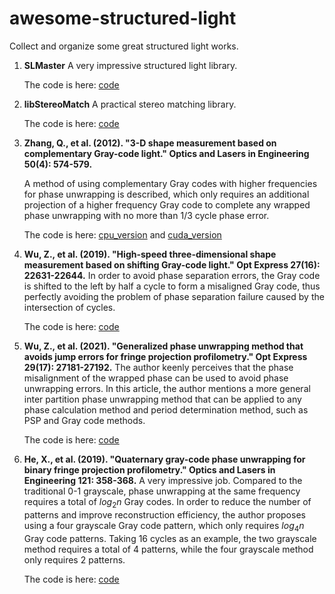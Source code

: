 # awesome-structured-light
Collect and organize some great structured light works.

1. **SLMaster**
   A very impressive structured light library.

   The code is here: [code](https://github.com/Practice3DVision/SLMaster)
2. **libStereoMatch**
   A practical stereo matching library.

   The code is here: [code](https://github.com/Practice3DVision/libStereoMatch)
3. **Zhang, Q., et al. (2012). "3-D shape measurement based on complementary Gray-code light." Optics and Lasers in Engineering 50(4): 574-579.**
   
   A method of using complementary Gray codes with higher frequencies for phase unwrapping is described, which only requires an additional projection of a higher frequency Gray code to complete any wrapped phase unwrapping with no more than 1/3 cycle phase error.

   The code is here: [cpu_version](https://github.com/Practice3DVision/SLMaster/blob/master/src/algorithm/cpuStructuredLight/sinusCompleGraycodePattern.hpp) and [cuda_version](https://github.com/Practice3DVision/SLMaster/blob/master/src/algorithm/gpuStructuredLight/cudaSinusCompleGraycodePattern.hpp)
4. **Wu, Z., et al. (2019). "High-speed three-dimensional shape measurement based on shifting Gray-code light." Opt Express 27(16): 22631-22644.**
   In order to avoid phase separation errors, the Gray code is shifted to the left by half a cycle to form a misaligned Gray code, thus perfectly avoiding the problem of phase separation failure caused by the intersection of cycles.

   The code is here: [code](https://github.com/Practice3DVision/SLMaster/blob/master/src/algorithm/cpuStructuredLight/sinusShiftGraycodePattern.hpp)
5. **Wu, Z., et al. (2021). "Generalized phase unwrapping method that avoids jump errors for fringe projection profilometry." Opt Express 29(17): 27181-27192.**
	The author keenly perceives that the phase misalignment of the wrapped phase can be used to avoid phase unwrapping errors. In this article, the author mentions a more general inter partition phase unwrapping method that can be applied to any phase calculation method and period determination method, such as PSP and Gray code methods.

    The code is here: [code](https://github.com/Practice3DVision/SLMaster/blob/master/src/algorithm/cpuStructuredLight/interzoneSinusFourGrayscalePattern.hpp)
6. **He, X., et al. (2019). "Quaternary gray-code phase unwrapping for binary fringe projection profilometry." Optics and Lasers in Engineering 121: 358-368.**
   A very impressive job. Compared to the traditional 0-1 grayscale, phase unwrapping at the same frequency requires a total of $log_2n$ Gray codes. In order to reduce the number of patterns and improve reconstruction efficiency, the author proposes using a four grayscale Gray code pattern, which only requires $log_4n$ Gray code patterns. Taking 16 cycles as an example, the two grayscale method requires a total of 4 patterns, while the four grayscale method only requires 2 patterns.

   The code is here: [code](https://github.com/Practice3DVision/SLMaster/blob/master/src/algorithm/cpuStructuredLight/interzoneSinusFourGrayscalePattern.hpp)

	


	
